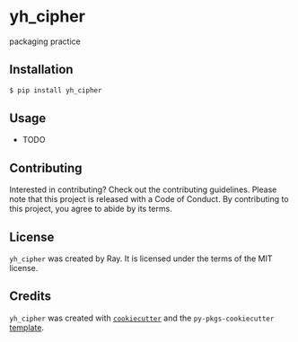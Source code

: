 # yh_cipher

packaging practice

## Installation

```bash
$ pip install yh_cipher
```

## Usage

- TODO

## Contributing

Interested in contributing? Check out the contributing guidelines. Please note that this project is released with a Code of Conduct. By contributing to this project, you agree to abide by its terms.

## License

`yh_cipher` was created by Ray. It is licensed under the terms of the MIT license.

## Credits

`yh_cipher` was created with [`cookiecutter`](https://cookiecutter.readthedocs.io/en/latest/) and the `py-pkgs-cookiecutter` [template](https://github.com/py-pkgs/py-pkgs-cookiecutter).

